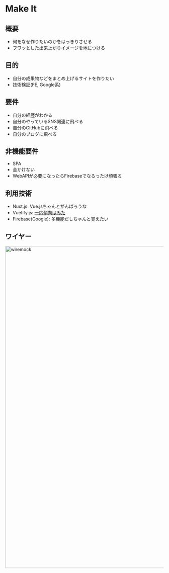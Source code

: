 # Make It

## 概要

* 何をなぜ作りたいのかをはっきりさせる
* フワッとした出来上がりイメージを地につける

## 目的

* 自分の成果物などをまとめ上げるサイトを作りたい
* 技術検証(FE, Google系)

## 要件

* 自分の経歴がわかる
* 自分のやっているSNS関連に飛べる
* 自分のGitHubに飛べる
* 自分のブログに飛べる

## 非機能要件

* SPA
* 金かけない
* WebAPIが必要になったらFirebaseでなるったけ頑張る

## 利用技術

* Nuxt.js: Vue.jsちゃんとがんばろうな
* Vuetify.js: [一応傾向はみた](https://trends.google.co.jp/trends/explore?geo=JP&q=element%20ui,bulma,vuetify)
* Firebase(Google): 多機能だしちゃんと覚えたい

## ワイヤー

<img width="1024" alt="wiremock" src="https://user-images.githubusercontent.com/16338140/62009362-3ba08900-b199-11e9-914a-470c5f8ca93a.png">